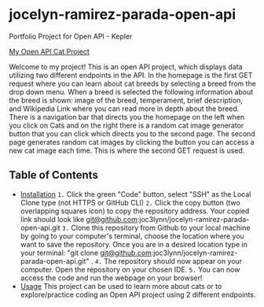 # jocelyn-ramirez-parada-open-api
Portfolio Project for Open API - Kepler

[My Open API Cat Project](https://github.com/joc3lynn/jocelyn-ramirez-parada-open-api#)

Welcome to my project! This is an open API project, which displays data utilizing two different endpoints in the API. In the homepage is the first GET request where you can learn about cat breeds by selecting a breed from the drop down menu. When a breed is selected the following information about the breed is shown: image of the breed, temperament, brief description, and Wikipedia Link where you can read more in depth about the breed. There is a navigation bar that directs you the homepage on the left when you click on Cats and on the right there is a random cat image generator button that you can click which directs you to the second page. The second page generates random cat images by clicking the button you can access a new cat image each time. This is where the second GET request is used.

## Table of Contents

- [Installation](#installation)
`1.` Click the green "Code" button, select "SSH" as the Local Clone type (not HTTPS or GitHub CLI)
`2.` Click the copy button (two overlapping squares icon) to copy the repository address. Your copied link should look like git@github.com:joc3lynn/jocelyn-ramirez-parada-open-api.git 
`3.` Clone this repository from Github to your local machine by going to your computer's terminal, choose the location where you want to save the repository. Once you are in a desired location type in your terminal: "git clone git@github.com:joc3lynn/jocelyn-ramirez-parada-open-api.git" .
`4.` The repository should now appear on your computer. Open the repository on your chosen IDE.
`5.` You can now access the code and run the webpage on your browser!
- [Usage](#usage)
This project can be used to learn more about cats or to explore/practice coding an Open API project using 2 different endpoints.
